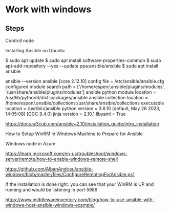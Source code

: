 # Work with windows

## Steps

Controll node

Installing Ansible on Ubuntu

$ sudo apt update
$ sudo apt install software-properties-common
$ sudo apt-add-repository --yes --update ppa:ansible/ansible
$ sudo apt install ansible


ansible --version
ansible [core 2.12.10]
  config file = /etc/ansible/ansible.cfg
  configured module search path = ['/home/espen/.ansible/plugins/modules', '/usr/share/ansible/plugins/modules']
  ansible python module location = /usr/lib/python3/dist-packages/ansible
  ansible collection location = /home/espen/.ansible/collections:/usr/share/ansible/collections
  executable location = /usr/bin/ansible
  python version = 3.8.10 (default, May 26 2023, 14:05:08) [GCC 9.4.0]
  jinja version = 2.10.1
  libyaml = True


https://docs.w3cub.com/ansible~2.10/installation_guide/intro_installation



How to Setup WinRM in Windows Machine to Prepare for Ansible

Windows node in Azure

https://learn.microsoft.com/en-us/troubleshoot/windows-server/remote/how-to-enable-windows-remote-shell

https://github.com/AlbanAndrieu/ansible-windows/blob/master/files/ConfigureRemotingForAnsible.ps1



If the installation is done right. you can see that your WinRM is UP and running and would be listening in port 5986



https://www.middlewareinventory.com/blog/how-to-use-ansible-with-windows-host-ansible-windows-example/

